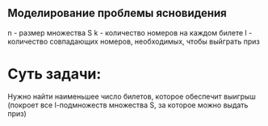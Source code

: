 ## Моделирование проблемы ясновидения
n - размер множества S
k - количество номеров на каждом билете
l - количество совпадающих номеров, необходимых, чтобы выйграть приз

# Суть задачи:
Нужно найти наименьшее число билетов, которое обеспечит выигрыш (покроет все l-подмножеств множества S, за которое можно выдать приз)



